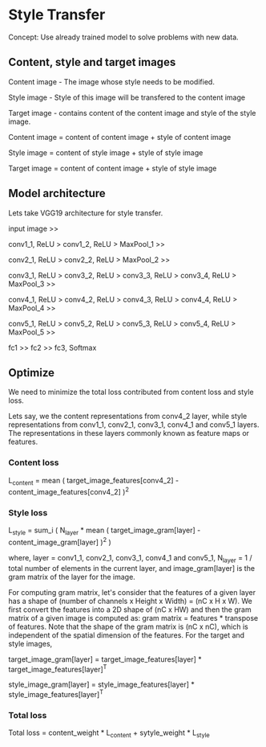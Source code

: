 # Style Transfer
Concept: Use already trained model to solve problems with new data.


## Content, style and target images
Content image - The image whose style needs to be modified.

Style image - Style of this image will be transfered to the content image

Target image - contains content of the content image and style of the style image.


Content image = content of content image + style of content image

Style image = content of style image + style of style image

Target image = content of content image + style of style image

## Model architecture
Lets take VGG19 architecture for style transfer.

input image >>

conv1_1, ReLU > conv1_2, ReLU > MaxPool_1 >>

conv2_1, ReLU > conv2_2, ReLU > MaxPool_2 >>

conv3_1, ReLU > conv3_2, ReLU > conv3_3, ReLU > conv3_4, ReLU > MaxPool_3 >>

conv4_1, ReLU > conv4_2, ReLU > conv4_3, ReLU > conv4_4, ReLU > MaxPool_4 >>

conv5_1, ReLU > conv5_2, ReLU > conv5_3, ReLU > conv5_4, ReLU > MaxPool_5 >>

fc1 >> fc2 >> fc3, Softmax



## Optimize
We need to minimize the total loss contributed from content loss and style loss.

Lets say, we the content representations from conv4_2 layer, while style representations from conv1_1, conv2_1, conv3_1, conv4_1 and conv5_1 layers. The representations in these layers commonly known as feature maps or features.

### Content loss
L<sub>content</sub> = mean ( target_image_features[conv4_2] - content_image_features[conv4_2] )<sup>2</sup>

### Style loss
L<sub>style</sub> = sum_i ( N<sub>layer</sub> * mean ( target_image_gram[layer] - content_image_gram[layer] )<sup>2</sup> )

where, layer = conv1_1, conv2_1, conv3_1, conv4_1 and conv5_1, N<sub>layer</sub> = 1 / total number of elements in the current layer, and image_gram[layer] is the gram matrix of the layer for the image.

For computing gram matrix, let's consider that the features of a given layer has a shape of (number of channels x Height x Width) = (nC x H x W). We first convert the features into a 2D shape of (nC x HW) and then the gram matrix of a given image is computed as: gram matrix = features * transpose of features. Note that the shape of the gram matrix is (nC x nC), which is independent of the spatial dimension of the features. For the target and style images,

target_image_gram[layer] = target_image_features[layer] * target_image_features[layer]<sup>T</sup>

style_image_gram[layer] = style_image_features[layer] * style_image_features[layer]<sup>T</sup>


### Total loss
Total loss = content_weight * L<sub>content</sub> + sytyle_weight * L<sub>style</sub>
